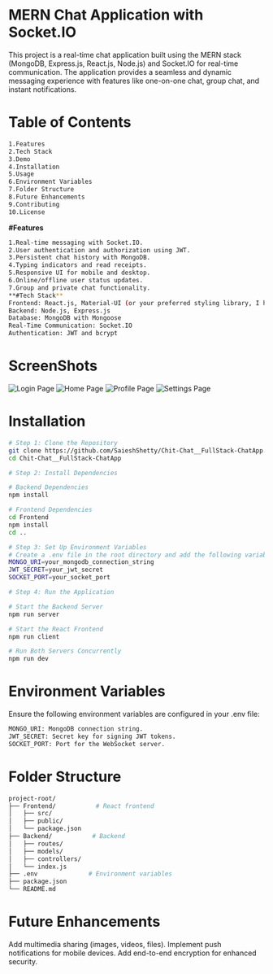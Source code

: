 # MERN Chat Application with Socket.IO
 This project is a real-time chat application built using the MERN stack (MongoDB, Express.js, React.js, Node.js) and Socket.IO for real-time communication. The application provides a seamless and dynamic messaging experience with features like one-on-one chat, group chat, and instant notifications.
# **Table of Contents**
```bash
1.Features
2.Tech Stack
3.Demo
4.Installation
5.Usage
6.Environment Variables
7.Folder Structure
8.Future Enhancements
9.Contributing
10.License
```
**#Features**
```bash
1.Real-time messaging with Socket.IO.
2.User authentication and authorization using JWT.
3.Persistent chat history with MongoDB.
4.Typing indicators and read receipts.
5.Responsive UI for mobile and desktop.
6.Online/offline user status updates.
7.Group and private chat functionality.
**#Tech Stack**
Frontend: React.js, Material-UI (or your preferred styling library, I have used Tailwind CSS)
Backend: Node.js, Express.js
Database: MongoDB with Mongoose
Real-Time Communication: Socket.IO
Authentication: JWT and bcrypt
```
# **ScreenShots**
![Login Page](https://github.com/user-attachments/assets/d51b1cb3-a96d-4537-aa92-17d2720ff724)
![Home Page](https://github.com/user-attachments/assets/ef73ccf4-fce8-47c7-be34-1e65ece88e73)
![Profile Page](https://github.com/user-attachments/assets/1e96bcf2-01af-4672-bc3f-501e2a5c4d46)
![Settings Page](https://github.com/user-attachments/assets/d2715032-94b0-46b6-9d79-5d3bb6df6b9f)
# **Installation**
```bash
# Step 1: Clone the Repository
git clone https://github.com/SaieshShetty/Chit-Chat__FullStack-ChatApp.git
cd Chit-Chat__FullStack-ChatApp

# Step 2: Install Dependencies

# Backend Dependencies
npm install

# Frontend Dependencies
cd Frontend
npm install
cd ..

# Step 3: Set Up Environment Variables
# Create a .env file in the root directory and add the following variables:
MONGO_URI=your_mongodb_connection_string
JWT_SECRET=your_jwt_secret
SOCKET_PORT=your_socket_port

# Step 4: Run the Application

# Start the Backend Server
npm run server

# Start the React Frontend
npm run client

# Run Both Servers Concurrently
npm run dev
```
# **Environment Variables**
Ensure the following environment variables are configured in your .env file:
```bash
MONGO_URI: MongoDB connection string.
JWT_SECRET: Secret key for signing JWT tokens.
SOCKET_PORT: Port for the WebSocket server.   
```

# **Folder Structure**
```bash
project-root/
├── Frontend/           # React frontend
│   ├── src/
│   ├── public/
│   └── package.json
├── Backend/           # Backend
│   ├── routes/
│   ├── models/
│   ├── controllers/
│   └── index.js
├── .env              # Environment variables
├── package.json
└── README.md
```
# **Future Enhancements**
Add multimedia sharing (images, videos, files).
Implement push notifications for mobile devices.
Add end-to-end encryption for enhanced security.
